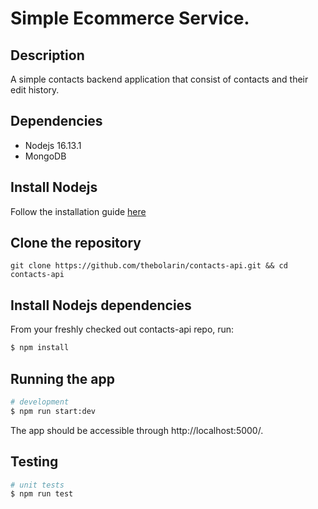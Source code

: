 # Simple Ecommerce Service.

## Description

A simple contacts backend application that consist of contacts and their edit history.

## Dependencies

- Nodejs 16.13.1
- MongoDB

## Install Nodejs
Follow the installation guide [here](https://nodejs.org/en/download/)

## Clone the repository

```
git clone https://github.com/thebolarin/contacts-api.git && cd contacts-api
```

## Install Nodejs dependencies

From your freshly checked out contacts-api repo, run:

```bash
$ npm install
```

## Running the app

```bash
# development
$ npm run start:dev

```

The app should be accessible through http://localhost:5000/.
## Testing

```bash
# unit tests
$ npm run test

```
